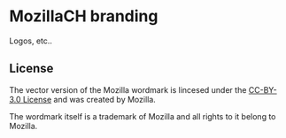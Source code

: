 # MozillaCH branding

Logos, etc..

## License

The vector version of the Mozilla wordmark is lincesed under the [CC-BY-3.0 License](https://creativecommons.org/licenses/by/3.0/) and was created by Mozilla.

The wordmark itself is a trademark of Mozilla and all rights to it belong to Mozilla.

